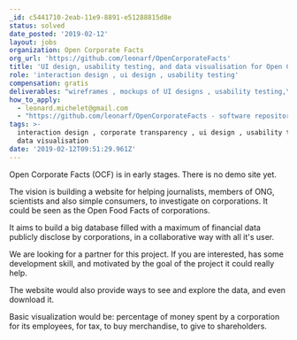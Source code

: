 ```yaml
---
_id: c5441710-2eab-11e9-8891-e51288815d8e
status: solved
date_posted: '2019-02-12'
layout: jobs
organization: Open Corporate Facts
org_url: 'https://github.com/leonarf/OpenCorporateFacts'
title: 'UI design, usability testing, and data visualisation for Open Corporate Facts'
role: 'interaction design , ui design , usability testing'
compensation: gratis
deliverables: "wireframes , mockups of UI designs , usability testing,\r\ndata visualisation designs"
how_to_apply:
  - leonard.michelet@gmail.com
  - "https://github.com/leonarf/OpenCorporateFacts - software repository\r\nhttps://opencorporates.com/ - an open database containing a some data about a lot of corporations\r\nhttps://fr.openfoodfacts.org/ - the open food fact website, whose concept is inspiring"
tags: >-
  interaction design , corporate transparency , ui design , usability testing ,
  data visualisation
date: '2019-02-12T09:51:29.961Z'
---
```

Open Corporate Facts (OCF) is in early stages. There is no demo site yet. 

The vision is building a website for helping journalists, members of ONG, scientists and also simple consumers, to investigate on corporations. It could be seen as the Open Food Facts of corporations.

It aims to build a big database filled with a maximum of financial data publicly disclose by corporations, in a collaborative way with all it's user.

We are looking for a partner for this project. If you are interested, has some development skill, and motivated by the goal of the project it could really help.

The website would also provide ways to see and explore the data, and even download it.

Basic visualization would be: percentage of money spent by a corporation for its employees, for tax, to buy merchandise, to give to shareholders.
